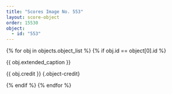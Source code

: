 ```yaml
---
title: "Scores Image No. 553"
layout: score-object
order: 15530
object:
  - id: "553"
---
```


{% for obj in objects.object_list %}
{% if obj.id == object[0].id %}

{{ obj.extended_caption }}

{{ obj.credit }} {.object-credit}

{% endif %}
{% endfor %}
